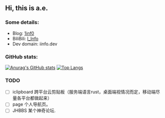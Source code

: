 ## Hi, this is a.e.

### Some details: 
- Blog: [1inf0](https://www.1inf0.com)
- BiliBili: [I_Info](https://space.bilibili.com/323343515)
- Dev domain: iinfo.dev

### GitHub stats: 
[![Anurag's GitHub stats](https://github-readme-stats.vercel.app/api?username=I-Info&show_icons=true&count_private=true)](https://github.com/I-Info/I-Info)
[![Top Langs](https://github-readme-stats.vercel.app/api/top-langs/?username=I-Info&layout=compact)](https://github.com/I-Info/I-Info)

### TODO
- [ ] iclipboard 跨平台云剪贴板（服务端语言rust，桌面端视情况而定，移动端尽量各平台都做起来）
- [ ] page 个人导航页。
- [ ] JHBBS 某个神奇论坛.
